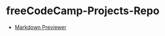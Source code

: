 # freeCodeCamp-Projects-Repo

<ul>
  <li><a href="Markdown-Previewer/public/index.html">Markdown Previewer</a></li>
</ul>
